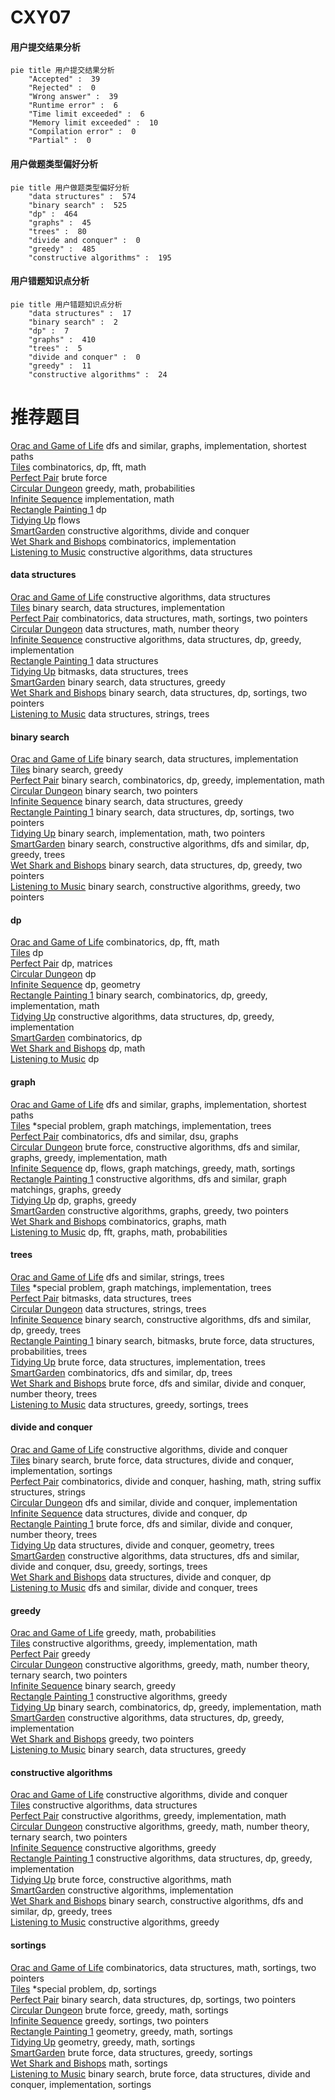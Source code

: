 # CXY07
<!-- tabs:start -->
#### **用户提交结果分析**

```mermaid
pie title 用户提交结果分析
    "Accepted" :  39
    "Rejected" :  0
    "Wrong answer" :  39
    "Runtime error" :  6
    "Time limit exceeded" :  6
    "Memory limit exceeded" :  10
    "Compilation error" :  0
    "Partial" :  0
```
#### **用户做题类型偏好分析**

```mermaid
pie title 用户做题类型偏好分析
    "data structures" :  574
    "binary search" :  525
    "dp" :  464
    "graphs" :  45
    "trees" :  80
    "divide and conquer" :  0
    "greedy" :  485
    "constructive algorithms" :  195
```
#### **用户错题知识点分析**

```mermaid
pie title 用户错题知识点分析
    "data structures" :  17
    "binary search" :  2
    "dp" :  7
    "graphs" :  410
    "trees" :  5
    "divide and conquer" :  0
    "greedy" :  11
    "constructive algorithms" :  24
```
<!-- tabs:end -->
# 推荐题目
[Orac and Game of Life](http://codeforces.com/problemset/problem/1349/C)		dfs and similar,
                        graphs,
                        implementation,
                        shortest paths		  
[Tiles](http://codeforces.com/problemset/problem/1473/G)		combinatorics,
                        dp,
                        fft,
                        math		  
[Perfect Pair](http://codeforces.com/problemset/problem/317/A)		brute force		  
[Circular Dungeon](http://codeforces.com/problemset/problem/1380/G)		greedy,
                        math,
                        probabilities		  
[Infinite Sequence](http://codeforces.com/problemset/problem/622/A)		implementation,
                        math		  
[Rectangle Painting 1](https://codeforces.com/contest/1199/problem/F)		dp		  
[Tidying Up](http://codeforces.com/problemset/problem/316/C1)		flows		  
[SmartGarden](http://codeforces.com/problemset/problem/1250/M)		constructive algorithms,
                        divide and conquer		  
[Wet Shark and Bishops](http://codeforces.com/problemset/problem/621/B)		combinatorics,
                        implementation		  
[Listening to Music](http://codeforces.com/problemset/problem/543/E)		constructive algorithms,
                        data structures		  
<!-- tabs:start -->
#### **data structures**
[Orac and Game of Life](http://codeforces.com/problemset/problem/543/E)		constructive algorithms,
                        data structures		  
[Tiles](http://codeforces.com/problemset/problem/551/E)		binary search,
                        data structures,
                        implementation		  
[Perfect Pair](https://codeforces.com/contest/1008/problem/C)		combinatorics,
                        data structures,
                        math,
                        sortings,
                        two pointers		  
[Circular Dungeon](https://codeforces.com/contest/1350/problem/C)		data structures,
                        math,
                        number theory		  
[Infinite Sequence](http://codeforces.com/problemset/problem/1479/B2)		constructive algorithms,
                        data structures,
                        dp,
                        greedy,
                        implementation		  
[Rectangle Painting 1](http://codeforces.com/problemset/problem/187/D)		data structures		  
[Tidying Up](http://codeforces.com/problemset/problem/620/E)		bitmasks,
                        data structures,
                        trees		  
[SmartGarden](http://codeforces.com/problemset/problem/1251/E2)		binary search,
                        data structures,
                        greedy		  
[Wet Shark and Bishops](http://codeforces.com/problemset/problem/1472/E)		binary search,
                        data structures,
                        dp,
                        sortings,
                        two pointers		  
[Listening to Music](http://codeforces.com/problemset/problem/620/F)		data structures,
                        strings,
                        trees		  
#### **binary search**
[Orac and Game of Life](http://codeforces.com/problemset/problem/551/E)		binary search,
                        data structures,
                        implementation		  
[Tiles](http://codeforces.com/problemset/problem/51/C)		binary search,
                        greedy		  
[Perfect Pair](http://codeforces.com/problemset/problem/1307/E)		binary search,
                        combinatorics,
                        dp,
                        greedy,
                        implementation,
                        math		  
[Circular Dungeon](http://codeforces.com/problemset/problem/620/D)		binary search,
                        two pointers		  
[Infinite Sequence](http://codeforces.com/problemset/problem/1251/E2)		binary search,
                        data structures,
                        greedy		  
[Rectangle Painting 1](http://codeforces.com/problemset/problem/1472/E)		binary search,
                        data structures,
                        dp,
                        sortings,
                        two pointers		  
[Tidying Up](http://codeforces.com/problemset/problem/1355/C)		binary search,
                        implementation,
                        math,
                        two pointers		  
[SmartGarden](http://codeforces.com/problemset/problem/1442/E)		binary search,
                        constructive algorithms,
                        dfs and similar,
                        dp,
                        greedy,
                        trees		  
[Wet Shark and Bishops](http://codeforces.com/problemset/problem/1492/C)		binary search,
                        data structures,
                        dp,
                        greedy,
                        two pointers		  
[Listening to Music](http://codeforces.com/problemset/problem/1463/D)		binary search,
                        constructive algorithms,
                        greedy,
                        two pointers		  
#### **dp**
[Orac and Game of Life](http://codeforces.com/problemset/problem/1473/G)		combinatorics,
                        dp,
                        fft,
                        math		  
[Tiles](https://codeforces.com/contest/1199/problem/F)		dp		  
[Perfect Pair](http://codeforces.com/problemset/problem/621/E)		dp,
                        matrices		  
[Circular Dungeon](http://codeforces.com/problemset/problem/176/D)		dp		  
[Infinite Sequence](http://codeforces.com/problemset/problem/319/C)		dp,
                        geometry		  
[Rectangle Painting 1](http://codeforces.com/problemset/problem/1307/E)		binary search,
                        combinatorics,
                        dp,
                        greedy,
                        implementation,
                        math		  
[Tidying Up](http://codeforces.com/problemset/problem/1479/B2)		constructive algorithms,
                        data structures,
                        dp,
                        greedy,
                        implementation		  
[SmartGarden](http://codeforces.com/problemset/problem/1060/F)		combinatorics,
                        dp		  
[Wet Shark and Bishops](http://codeforces.com/problemset/problem/1158/F)		dp,
                        math		  
[Listening to Music](http://codeforces.com/problemset/problem/1198/D)		dp		  
#### **graph**
[Orac and Game of Life](http://codeforces.com/problemset/problem/1349/C)		dfs and similar,
                        graphs,
                        implementation,
                        shortest paths		  
[Tiles](http://codeforces.com/problemset/problem/290/C)		*special problem,
                        graph matchings,
                        implementation,
                        trees		  
[Perfect Pair](http://codeforces.com/problemset/problem/1276/B)		combinatorics,
                        dfs and similar,
                        dsu,
                        graphs		  
[Circular Dungeon](http://codeforces.com/problemset/problem/1487/C)		brute force,
                        constructive algorithms,
                        dfs and similar,
                        graphs,
                        greedy,
                        implementation,
                        math		  
[Infinite Sequence](http://codeforces.com/problemset/problem/1437/C)		dp,
                        flows,
                        graph matchings,
                        greedy,
                        math,
                        sortings		  
[Rectangle Painting 1](http://codeforces.com/problemset/problem/1470/D)		constructive algorithms,
                        dfs and similar,
                        graph matchings,
                        graphs,
                        greedy		  
[Tidying Up](http://codeforces.com/problemset/problem/1476/C)		dp,
                        graphs,
                        greedy		  
[SmartGarden](http://codeforces.com/problemset/problem/1304/D)		constructive algorithms,
                        graphs,
                        greedy,
                        two pointers		  
[Wet Shark and Bishops](http://codeforces.com/problemset/problem/1475/C)		combinatorics,
                        graphs,
                        math		  
[Listening to Music](http://codeforces.com/problemset/problem/553/E)		dp,
                        fft,
                        graphs,
                        math,
                        probabilities		  
#### **trees**
[Orac and Game of Life](http://codeforces.com/problemset/problem/566/A)		dfs and similar,
                        strings,
                        trees		  
[Tiles](http://codeforces.com/problemset/problem/290/C)		*special problem,
                        graph matchings,
                        implementation,
                        trees		  
[Perfect Pair](http://codeforces.com/problemset/problem/620/E)		bitmasks,
                        data structures,
                        trees		  
[Circular Dungeon](http://codeforces.com/problemset/problem/620/F)		data structures,
                        strings,
                        trees		  
[Infinite Sequence](http://codeforces.com/problemset/problem/1442/E)		binary search,
                        constructive algorithms,
                        dfs and similar,
                        dp,
                        greedy,
                        trees		  
[Rectangle Painting 1](http://codeforces.com/problemset/problem/1479/D)		binary search,
                        bitmasks,
                        brute force,
                        data structures,
                        probabilities,
                        trees		  
[Tidying Up](http://codeforces.com/problemset/problem/1511/C)		brute force,
                        data structures,
                        implementation,
                        trees		  
[SmartGarden](http://codeforces.com/problemset/problem/1499/F)		combinatorics,
                        dfs and similar,
                        dp,
                        trees		  
[Wet Shark and Bishops](http://codeforces.com/problemset/problem/1491/E)		brute force,
                        dfs and similar,
                        divide and conquer,
                        number theory,
                        trees		  
[Listening to Music](http://codeforces.com/problemset/problem/1466/D)		data structures,
                        greedy,
                        sortings,
                        trees		  
#### **divide and conquer**
[Orac and Game of Life](http://codeforces.com/problemset/problem/1250/M)		constructive algorithms,
                        divide and conquer		  
[Tiles](http://codeforces.com/problemset/problem/1461/D)		binary search,
                        brute force,
                        data structures,
                        divide and conquer,
                        implementation,
                        sortings		  
[Perfect Pair](http://codeforces.com/problemset/problem/1466/G)		combinatorics,
                        divide and conquer,
                        hashing,
                        math,
                        string suffix structures,
                        strings		  
[Circular Dungeon](http://codeforces.com/problemset/problem/1490/D)		dfs and similar,
                        divide and conquer,
                        implementation		  
[Infinite Sequence](https://codeforces.com/contest/1483/problem/C)		data structures,
                        divide and conquer,
                        dp		  
[Rectangle Painting 1](http://codeforces.com/problemset/problem/1491/E)		brute force,
                        dfs and similar,
                        divide and conquer,
                        number theory,
                        trees		  
[Tidying Up](http://codeforces.com/problemset/problem/1303/G)		data structures,
                        divide and conquer,
                        geometry,
                        trees		  
[SmartGarden](http://codeforces.com/problemset/problem/1494/D)		constructive algorithms,
                        data structures,
                        dfs and similar,
                        divide and conquer,
                        dsu,
                        greedy,
                        sortings,
                        trees		  
[Wet Shark and Bishops](http://codeforces.com/problemset/problem/1482/E)		data structures,
                        divide and conquer,
                        dp		  
[Listening to Music](http://codeforces.com/problemset/problem/566/C)		dfs and similar,
                        divide and conquer,
                        trees		  
#### **greedy**
[Orac and Game of Life](http://codeforces.com/problemset/problem/1380/G)		greedy,
                        math,
                        probabilities		  
[Tiles](http://codeforces.com/problemset/problem/500/C)		constructive algorithms,
                        greedy,
                        implementation,
                        math		  
[Perfect Pair](http://codeforces.com/problemset/problem/436/A)		greedy		  
[Circular Dungeon](http://codeforces.com/problemset/problem/1254/B1)		constructive algorithms,
                        greedy,
                        math,
                        number theory,
                        ternary search,
                        two pointers		  
[Infinite Sequence](http://codeforces.com/problemset/problem/51/C)		binary search,
                        greedy		  
[Rectangle Painting 1](http://codeforces.com/problemset/problem/1167/D)		constructive algorithms,
                        greedy		  
[Tidying Up](http://codeforces.com/problemset/problem/1307/E)		binary search,
                        combinatorics,
                        dp,
                        greedy,
                        implementation,
                        math		  
[SmartGarden](http://codeforces.com/problemset/problem/1479/B2)		constructive algorithms,
                        data structures,
                        dp,
                        greedy,
                        implementation		  
[Wet Shark and Bishops](http://codeforces.com/problemset/problem/1252/E)		greedy,
                        two pointers		  
[Listening to Music](http://codeforces.com/problemset/problem/1251/E2)		binary search,
                        data structures,
                        greedy		  
#### **constructive algorithms**
[Orac and Game of Life](http://codeforces.com/problemset/problem/1250/M)		constructive algorithms,
                        divide and conquer		  
[Tiles](http://codeforces.com/problemset/problem/543/E)		constructive algorithms,
                        data structures		  
[Perfect Pair](http://codeforces.com/problemset/problem/500/C)		constructive algorithms,
                        greedy,
                        implementation,
                        math		  
[Circular Dungeon](http://codeforces.com/problemset/problem/1254/B1)		constructive algorithms,
                        greedy,
                        math,
                        number theory,
                        ternary search,
                        two pointers		  
[Infinite Sequence](http://codeforces.com/problemset/problem/1167/D)		constructive algorithms,
                        greedy		  
[Rectangle Painting 1](http://codeforces.com/problemset/problem/1479/B2)		constructive algorithms,
                        data structures,
                        dp,
                        greedy,
                        implementation		  
[Tidying Up](http://codeforces.com/problemset/problem/621/D)		brute force,
                        constructive algorithms,
                        math		  
[SmartGarden](http://codeforces.com/problemset/problem/1103/A)		constructive algorithms,
                        implementation		  
[Wet Shark and Bishops](http://codeforces.com/problemset/problem/1442/E)		binary search,
                        constructive algorithms,
                        dfs and similar,
                        dp,
                        greedy,
                        trees		  
[Listening to Music](http://codeforces.com/problemset/problem/1493/A)		constructive algorithms,
                        greedy		  
#### **sortings**
[Orac and Game of Life](https://codeforces.com/contest/1008/problem/C)		combinatorics,
                        data structures,
                        math,
                        sortings,
                        two pointers		  
[Tiles](http://codeforces.com/problemset/problem/158/E)		*special problem,
                        dp,
                        sortings		  
[Perfect Pair](http://codeforces.com/problemset/problem/1472/E)		binary search,
                        data structures,
                        dp,
                        sortings,
                        two pointers		  
[Circular Dungeon](http://codeforces.com/problemset/problem/1272/A)		brute force,
                        greedy,
                        math,
                        sortings		  
[Infinite Sequence](http://codeforces.com/problemset/problem/1282/C)		greedy,
                        sortings,
                        two pointers		  
[Rectangle Painting 1](https://codeforces.com/contest/1496/problem/C)		geometry,
                        greedy,
                        math,
                        sortings		  
[Tidying Up](http://codeforces.com/problemset/problem/1495/A)		geometry,
                        greedy,
                        math,
                        sortings		  
[SmartGarden](http://codeforces.com/problemset/problem/1497/A)		brute force,
                        data structures,
                        greedy,
                        sortings		  
[Wet Shark and Bishops](http://codeforces.com/problemset/problem/1427/A)		math,
                        sortings		  
[Listening to Music](http://codeforces.com/problemset/problem/1461/D)		binary search,
                        brute force,
                        data structures,
                        divide and conquer,
                        implementation,
                        sortings		  
<!-- tabs:end -->
